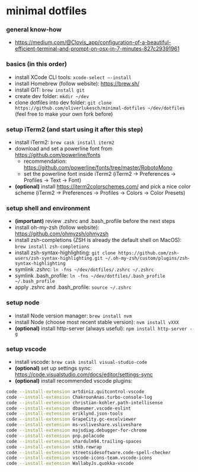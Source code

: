 minimal dotfiles
================

### general know-how

* https://medium.com/@Clovis_app/configuration-of-a-beautiful-efficient-terminal-and-prompt-on-osx-in-7-minutes-827c29391961

### basics (in this order)

* install XCode CLI tools: `xcode-select —-install`
* install Homebrew (follow website): https://brew.sh/
* install GIT: `brew install git`
* create dev folder: `mkdir ~/dev`
* clone dotfiles into dev folder: `git clone https://github.com/oliverlukesch/minimal-dotfiles ~/dev/dotfiles` (feel free to make your own fork before)

### setup iTerm2 (and start using it after this step)

* install iTerm2: `brew cask install iterm2`
* download and set a powerline font from https://github.com/powerline/fonts
  * recommendation: https://github.com/powerline/fonts/tree/master/RobotoMono
  * set the powerline font inside iTerm2 (iTerm2 -> Preferences -> Profiles -> Text -> Font)
* **(optional)** install https://iterm2colorschemes.com/ and pick a nice color scheme (iTerm2 -> Preferences -> Profiles -> Colors -> Color Presets)

### setup shell and environment

* **(important)** review .zshrc and .bash_profile before the next steps
* install oh-my-zsh (follow website): https://github.com/ohmyzsh/ohmyzsh
* install zsh-completions (ZSH is already the default shell on MacOS): `brew install zsh-completions`
* install zsh-syntax-highlighting: `git clone https://github.com/zsh-users/zsh-syntax-highlighting.git ~/.oh-my-zsh/custom/plugins/zsh-syntax-highlighting`
* symlink .zshrc: `ln -fns ~/dev/dotfiles/.zshrc ~/.zshrc`
* symlink .bash_profile: `ln -fns ~/dev/dotfiles/.bash_profile ~/.bash_profile`
* apply .zshrc and .bash_profile: `source ~/.zshrc`

### setup node

* install Node version manager: `brew install nvm`
* install Node (choose most recent stable version): `nvm install vXXX`
* **(optional)** install http-server (always useful): `npm install http-server -g`

### setup vscode

* install vscode: `brew cask install visual-studio-code`
* **(optional)** set up settings sync: https://code.visualstudio.com/docs/editor/settings-sync
* **(optional)** install recommended vscode plugins:

```zsh
code --install-extension artdiniz.quitcontrol-vscode
code --install-extension ChakrounAnas.turbo-console-log
code --install-extension christian-kohler.path-intellisense
code --install-extension dbaeumer.vscode-eslint
code --install-extension eriklynd.json-tools
code --install-extension GrapeCity.gc-excelviewer
code --install-extension ms-vsliveshare.vsliveshare
code --install-extension msjsdiag.debugger-for-chrome
code --install-extension pnp.polacode
code --install-extension shardulm94.trailing-spaces
code --install-extension stkb.rewrap
code --install-extension streetsidesoftware.code-spell-checker
code --install-extension vscode-icons-team.vscode-icons
code --install-extension WallabyJs.quokka-vscode
```
